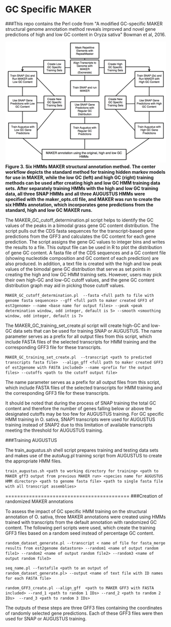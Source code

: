 # GC Specific MAKER
###This repo contains the Perl code from "A modified GC-specific MAKER structural genome annotation method reveals improved and novel gene predictions of high and low GC content in Oryza sativa" Bowman et al, 2016.

![GC MAKER](https://github.com/Childs-Lab/GC_specific_MAKER/blob/master/gc_paper_Figure_3.png "GC Specific MAKER")
**Figure 3. Six HMMs MAKER structural annotation method. The center workflow depicts the standard method for training hidden markov models for use in MAKER, while the low GC (left) and high GC (right) training methods can be used after creating high and low GC HMM training data sets. After separately training HMMs with the high and low GC training data, all three SNAP HMMs and all three AUGUSTUS HMMs were specified with the maker_opts.ctl file, and MAKER was run to create the six HMMs annotation, which incorporates gene predictions from the standard, high and low GC MAKER runs.**

The MAKER_GC_cutoff_determination.pl script helps to identify the GC values of the peaks in a bimodal grass gene GC content distribution. The script pulls out the CDS fasta sequences for the transcript-based gene predictions from the GFF3 and calculates the GC content for each gene prediction.  The script assigns the gene GC values to integer bins and writes the results to a file. This output file can be used in R to plot the distribution of gene GC content. A fasta file of the CDS sequences and a GC content file (showing nucleotide composition and GC content of each prediction) are also produced. In addition, a text file is created with the high and low peak values of the bimodal gene GC distribution that serve as set points in creating the high and low GC HMM training sets. However, users may pick their own high-GC and low-GC cutoff values, and the gene GC content distribution graph may aid in picking those cutoff values.

```
MAKER_GC_cutoff_determination.pl  --fasta <full path to file with genome fasta sequences> --gff <full path to maker created GFF3 of est2genome> --name <base name for output files> --peak <peak determination window, odd integer, default is 5> --smooth <smoothing window, odd integer, default is 7>
```
The MAKER_GC_training_set_create.pl script will create high-GC and low-GC data sets that can be used for training SNAP or AUGUSTUS. The name parameter serves as a prefix for all output files from this script, which include FASTA files of the selected transcripts for HMM training and the corresponding GFF3 file for these transcripts. 

```
MAKER_GC_training_set_create.pl  --transcript <path to predicted transcripts fasta file>  --align_gff <full path to maker created GFF3 of est2genome with FASTA included> --name <prefix for the output files> --cutoffs <path to the cutoff output file>
```
The name parameter serves as a prefix for all output files from this script, which include FASTA files of the selected transcripts for HMM training and the corresponding GFF3 file for these transcripts. 

It should be noted that during the process of SNAP training the total GC content and therefore the number of genes falling below or above the designated cutoffs may be too few for AUGUSTUS training. For GC specific HMM training in O. sativa, SNAP1 transcripts were used for AUGUSTUS training instead of SNAP2 due to this limitation of available transcripts meeting the threshold for AUGUSTUS training. 

###Training AUGUSTUS 

The train_augustus.sh shell script prepares training and testing data sets and makes use of the autoAug.pl training script from AUGUSTUS to create the appropriate HMM files.  

```
train_augustus.sh <path to working directory for training> <path to MAKER gff3 output from previous MAKER run> <species name for AUGUSTUS HMM directory> <path to genome fasta file> <path to single fasta file with all transcript assemblies>
```

==========================================
###Creation of randomized MAKER annotations

To assess the impact of GC specific HMM training on the structural annotation of O. sativa, three MAKER annotations were created using HMMs trained with transcripts from the default annotation with randomized GC content. The following perl scripts were used, which create the training GFF3 files based on a random seed instead of percentage GC content. 

```
random_dataset_generate.pl --transcript < name of file for fasta_merge results from est2genome datastore> --random1 <name of output random file1> --random2 <name of output random file2> --random3 <name of output random file3>
```
```
seq_name.pl --fastafile <path to an output of random_dataset_generate.pl> --output <name of text file with ID names for each FASTA file>
```
```
random_GFF3_create.pl --align_gff  <path to MAKER GFF3 with FASTA included> --rand_1 <path to random 1 IDs> --rand_2 <path to random 2 IDs>  --rand_3 <path to random 3 IDs>
```
The outputs of these steps are three GFF3 files containing the coordinates of randomly selected gene predictions. Each of these GFF3 files were then used for SNAP or AUGUSTUS training. 








